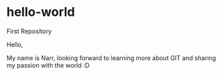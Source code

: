 # hello-world
First Repository

Hello,

My name is Narr, looking forward to learning more about GIT and sharing my passion with the world :D
